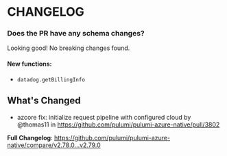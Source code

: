 # CHANGELOG

### Does the PR have any schema changes?

Looking good! No breaking changes found.

#### New functions:

- `datadog.getBillingInfo`

<!-- Release notes generated using configuration in .github/release.yml at v2.79.0 -->

## What's Changed
* azcore fix: initialize request pipeline with configured cloud by @thomas11 in https://github.com/pulumi/pulumi-azure-native/pull/3802


**Full Changelog**: https://github.com/pulumi/pulumi-azure-native/compare/v2.78.0...v2.79.0